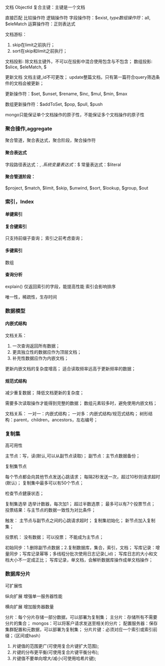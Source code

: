 文档
ObjectId
复合主键：主键是一个文档

直接匹配
比较操作符
逻辑操作符
字段操作符：$exist, $type
数组操作符：$all, $eleMatch
运算操作符：正则表达式

文档游标：
1. skip在limit之前执行；
2. sort在skip和limit之前执行；

文档投影: 除文档主键外，不可以在投影中混合使用包含与不包含；
数组投影: $slice, $eleMatch, $

更新文档
文档主键_id不可更改；
update整篇文档，只有第一篇符合query筛选条件的文档会被更新；

更新操作符：$set, $unset, $rename, $inc, $mul, $min, $max

数组更新操作符：$addToSet, $pop, $pull, $push

mongo只能保证单个文档操作的原子性，不能保证多个文档操作的原子性

### 聚合操作,aggregate
聚合管道，聚合表达式，聚合阶段，聚合操作符

#### 聚合表达式
字段路径表达式：$, .
系统变量表达式：$$
常量表达式：$literal

#### 聚合管道阶段：
$project, $match, $limit, $skip, $unwind, $sort, $lookup, $group, $out

### 索引，Index

#### 单键索引

#### 复合键索引
只支持前缀子查询；
索引之前考虑查询；

#### 多键索引
数组

#### 查询分析
explain()
仅返回索引的字段，能提高性能
索引会影响排序

唯一性，稀疏性，生存时间

### 数据模型

#### 内嵌式结构

文档关系：
1. 一次查询返回所有数据；
2. 更具独立性的数据应作为顶层文档；
3. 补充性数据应作为内嵌文档；

更新内嵌文档的复杂度增高；
适合读取频率远高于更新频率的数据；

#### 规范式结构

减少重复数据；
降低文档更新的复杂度；

需要多次读取操作才能得到完整的数据；
数组元素较多时，避免使用内嵌文档；

文档关系：
一对一：内嵌式结构；
一对多：内嵌式结构/规范式结构；
树形结构：parent，children，ancestors，左右编号；

### 复制集
高可用性

主节点：写，读(默认,可以从副节点读取)；
副节点：主节点数据备份；

复制集节点

每个节点都会向其他节点发送心跳请求；
每隔2秒发送一次，超过10秒则请求超时(默认)； 
复制集中最多可以有50个节点；

检查节点健康状态；


复制集选举
选举计数器，每次加1；
超过半数选票；
最多可以有7个投票节点；
投票结果：与主节点的数据一致性为对比条件；

触发：
主节点与副节点之间的心跳请求超时；
复制集初始化；
新节点加入复制集；

投票机：
没有数据；
可以投票；
不能成为主节点；

初始同步：1.删除副节点数据；2.复制数据库，集合，索引，文档；
写库记录：增量同步；写库记录幂等；多线程分批次使用日志记录(_id)；
写库日志的大小和文档大小不一定成正比；
写库记录，单文档，会解析数据库操作成单文档操作；

### 数据库分片
可扩展性

纵向扩展
增强单一服务器性能

横向扩展
增加服务器数量

分片：每个分片存储一部分数据，可以部署为复制集；
主分片：存储所有不需要分片的集合；
mongos：可以将客户请求发送至相关的分片；
配置服务器：保存集群配置和元数据，可以部署为复制集；
分片片键：必须对应一个索引或索引前缀；（区间或hash）

1. 片键值的范围更广(可使用复合片键扩大范围);
2. 片键的分布更平衡(可使用复合片键平衡分布);
3. 片键值不要单向增大/减小(可使用哈希片键);














